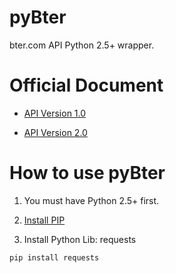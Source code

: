 # pyBter

bter.com API Python 2.5+ wrapper.

# Official Document

 - [API Version 1.0](https://bter.com/api)

 - [API Version 2.0](https://bter.com/api2)

# How to use pyBter

1. You must have Python 2.5+ first.

2. [Install PIP](https://pip.pypa.io/en/stable/installing/)

3. Install Python Lib: requests

```python
pip install requests
```
